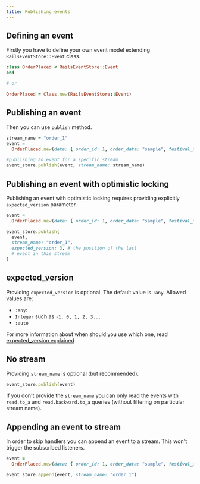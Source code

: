 ```yaml
---
title: Publishing events
---
```


## Defining an event

Firstly you have to define your own event model extending `RailsEventStore::Event` class.

```ruby
class OrderPlaced < RailsEventStore::Event
end

# or

OrderPlaced = Class.new(RailsEventStore::Event)
```

## Publishing an event

Then you can use `publish` method.

```ruby
stream_name = "order_1"
event =
  OrderPlaced.new(data: { order_id: 1, order_data: "sample", festival_id: "b2d506fd-409d-4ec7-b02f-c6d2295c7edd" })

#publishing an event for a specific stream
event_store.publish(event, stream_name: stream_name)
```

## Publishing an event with optimistic locking

Publishing an event with optimistic locking requires providing explicitly `expected_version` parameter.

```ruby
event =
  OrderPlaced.new(data: { order_id: 1, order_data: "sample", festival_id: "b2d506fd-409d-4ec7-b02f-c6d2295c7edd" })

event_store.publish(
  event,
  stream_name: "order_1",
  expected_version: 3, # the position of the last
  # event in this stream
)
```

## expected_version

Providing `expected_version` is optional. The default value is `:any`.
Allowed values are:

- `:any`:
- `Integer` such as `-1, 0, 1, 2, 3...`
- `:auto`

For more information about when should you use which one, read [expected_version explained](/docs/v2/expected_version//)

## No stream

Providing `stream_name` is optional (but recommended).

```ruby
event_store.publish(event)
```

If you don't provide the `stream_name` you can only read the events with `read.to_a` and `read.backward.to_a` queries (without filtering on particular stream name).

## Appending an event to stream

In order to skip handlers you can append an event to a stream. This won't trigger the subscribed listeners.

```ruby
event =
  OrderPlaced.new(data: { order_id: 1, order_data: "sample", festival_id: "b2d506fd-409d-4ec7-b02f-c6d2295c7edd" })

event_store.append(event, stream_name: "order_1")
```
